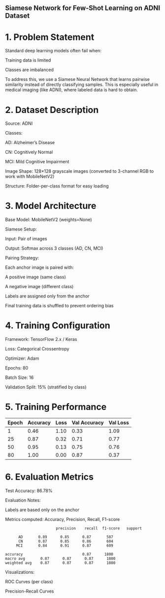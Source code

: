 ## Siamese Network for Few-Shot Learning on ADNI Dataset
# 1. Problem Statement
Standard deep learning models often fail when:

Training data is limited

Classes are imbalanced

To address this, we use a Siamese Neural Network that learns pairwise similarity instead of directly classifying samples. This is especially useful in medical imaging (like ADNI), where labeled data is hard to obtain.

# 2. Dataset Description
Source: ADNI

Classes:

AD: Alzheimer’s Disease

CN: Cognitively Normal

MCI: Mild Cognitive Impairment

Image Shape: 128×128 grayscale images
(converted to 3-channel RGB to work with MobileNetV2)

Structure: Folder-per-class format for easy loading

# 3. Model Architecture
Base Model: MobileNetV2 (weights=None)

Siamese Setup:

Input: Pair of images

Output: Softmax across 3 classes (AD, CN, MCI)

Pairing Strategy:

Each anchor image is paired with:

A positive image (same class)

A negative image (different class)

Labels are assigned only from the anchor

Final training data is shuffled to prevent ordering bias

# 4. Training Configuration
Framework: TensorFlow 2.x / Keras

Loss: Categorical Crossentropy

Optimizer: Adam

Epochs: 80

Batch Size: 16

Validation Split: 15% (stratified by class)

# 5. Training Performance

| Epoch | Accuracy | Loss | Val Accuracy | Val Loss |
| ----- | -------- | ---- | ------------ | -------- |
| 1     | 0.46     | 1.10 | 0.33         | 1.09     |
| 25    | 0.87     | 0.32 | 0.71         | 0.77     |
| 50    | 0.95     | 0.13 | 0.75         | 0.76     |
| 80    | 1.00     | 0.00 | 0.87         | 0.37     |

# 6. Evaluation Metrics
Test Accuracy: 86.78%

Evaluation Notes:

Labels are based only on the anchor

Metrics computed: Accuracy, Precision, Recall, F1-score

                           precision    recall  f1-score   support

          AD       0.89      0.85      0.87       587
          CN       0.87      0.85      0.86       604
         MCI       0.84      0.91      0.87       609

    accuracy                           0.87      1800
    macro avg       0.87      0.87      0.87      1800
    weighted avg    0.87      0.87      0.87      1800


Visualizations:

ROC Curves (per class)

Precision-Recall Curves
